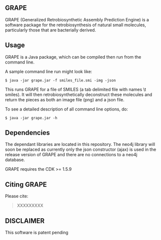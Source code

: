 ## GRAPE  

GRAPE (Generalized Retrobiosynthetic Assembly Prediction Engine) is a software package for the retrobiosynthesis of natural small molecules, particularly those that are bacterially derived.

## Usage

GRAPE is a Java package, which can be compiled then run from the command line. 

A sample command line run might look like: 

```
$ java -jar grape.jar -f smiles_file.smi -img -json
```

This runs GRAPE for a file of SMILES (a tab delimited file with names \t smiles). It will then retrobiosynthetically deconstruct these molecules and return the pieces as both an image file (png) and a json file.

To see a detailed description of all command line options, do:

```
$ java -jar grape.jar -h 
``` 

## Dependencies

The dependant libraries are located in this repository. The neo4j library will soon be replaced as currently only the json constructor (ajax) is used in the release version of GRAPE and there are no connections to a neo4j database.

GRAPE requires the CDK >= 1.5.9

## Citing GRAPE

Please cite: 

> XXXXXXXXX

## DISCLAIMER

This software is patent pending
